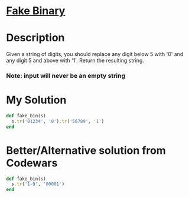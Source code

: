 # [Fake Binary](https://www.codewars.com/kata/57eae65a4321032ce000002d)

# Description
Given a string of digits, you should replace any digit below 5 with '0' and any digit 5 and above with '1'. Return the 
resulting string.

### Note: input will never be an empty string

# My Solution
```ruby
def fake_bin(s)
  s.tr('01234', '0').tr('56789', '1')
end
```

# Better/Alternative solution from Codewars
```ruby
def fake_bin(s)
  s.tr('1-9', '00001')
end
```